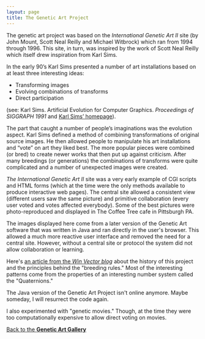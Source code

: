 ```yaml
---
layout: page
title: The Genetic Art Project
---
```


The genetic art project was based on the *International Genetic Art II* site (by John Mount, Scott Neal Reilly  and Michael Witbrock) which ran from 1994 through 1996.  This site, in turn, was inspired by the work of Scott Neal Reilly which itself drew inspiration from Karl Sims. 

In the early 90’s Karl Sims presented a number of art installations based on at least three interesting ideas:

* Transforming images
* Evolving combinations of transforms
* Direct participation

(see: Karl Sims. Artificial Evolution for Computer Graphics. *Proceedings of SIGGRAPH 1991* and [Karl Sims’ homepage](http://www.karlsims.com/genetic-images.html)).

The part that caught a number of people’s imaginations was the evolution aspect. Karl Sims defined a method of combining transformations of original source images. He then allowed people to manipulate his art installations and “vote” on art they liked best. The more popular pieces were combined (or bred) to create newer works that then put up against criticism. After many breedings (or generations) the combinations of transforms were quite complicated and a number of unexpected images were created.
	
*The International Genetic Art II* site was a very early example of CGI scripts and HTML forms (which at the time were the only methods available to produce interactive web pages). The central site allowed a consistent view (different users saw the same picture) and primitive collaboration (every user voted and votes affected everybody). Some of the best pictures were photo-reproduced and displayed in The Coffee Tree cafe in Pittsburgh PA. 

The images displayed here come from a later version of the Genetic Art software that was written in Java and ran directly in the user's browser. This allowed a much more reactive user interface and removed the need for a central site. However, without a central site or protocol the system did not allow collaboration or learning.

Here's [an article from the *Win Vector blog*](https://win-vector.com/2009/06/01/what-is-genetic-art/) about the history of this project and the principles behind the "breeding rules." Most of the interesting patterns come from the properties of an interesting number system called the "Quaternions."

The Java version of the Genetic Art Project isn't online anymore. Maybe someday, I will resurrect the code again.

I also experimented with "genetic movies."  Though, at the time they were too computationally expensive to allow direct voting on movies.

[Back to the **Genetic Art Gallery**](index.md)